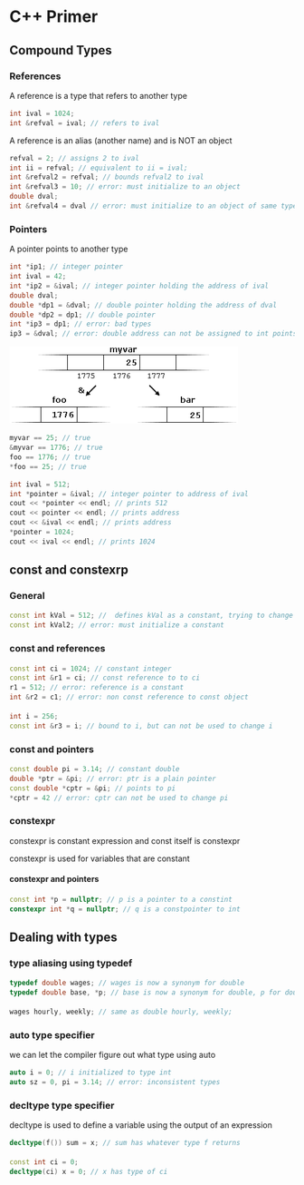 # C++ Primer

## Compound Types

### References

A reference is a type that refers to another type 

```c++
int ival = 1024;
int &refval = ival; // refers to ival
```

A reference is an alias (another name) and is NOT an object

```c++
refval = 2; // assigns 2 to ival
int ii = refval; // equivalent to ii = ival;
int &refval2 = refval; // bounds refval2 to ival
int &refval3 = 10; // error: must initialize to an object
double dval;
int &refval4 = dval // error: must initialize to an object of same type
```

### Pointers

A pointer points to another type

```c++
int *ip1; // integer pointer
int ival = 42;
int *ip2 = &ival; // integer pointer holding the address of ival
double dval;
double *dp1 = &dval; // double pointer holding the address of dval
double *dp2 = dp1; // double pointer
int *ip3 = dp1; // error: bad types
ip3 = &dval; // error: double address can not be assigned to int points
```

![](../img/references.png)

```c++
myvar == 25; // true
&myvar == 1776; // true
foo == 1776; // true
*foo == 25; // true
```

```c++
int ival = 512;
int *pointer = &ival; // integer pointer to address of ival
cout << *pointer << endl; // prints 512
cout << pointer << endl; // prints address
cout << &ival << endl; // prints address
*pointer = 1024;
cout << ival << endl; // prints 1024
```
## const and constexrp

### General

```c++
const int kVal = 512; //  defines kVal as a constant, trying to change kVal will result in an error
const int kVal2; // error: must initialize a constant
```

### const and references

```c++
const int ci = 1024; // constant integer
const int &r1 = ci; // const reference to to ci
r1 = 512; // error: reference is a constant
int &r2 = c1; // error: non const reference to const object

int i = 256;
const int &r3 = i; // bound to i, but can not be used to change i
```

### const and pointers

```c++
const double pi = 3.14; // constant double
double *ptr = &pi; // error: ptr is a plain pointer
const double *cptr = &pi; // points to pi
*cptr = 42 // error: cptr can not be used to change pi
```

### constexpr

constexpr is constant expression and const itself is constexpr

constexpr is used for variables that are constant

#### constexpr and pointers

```c++
const int *p = nullptr; // p is a pointer to a constint
constexpr int *q = nullptr; // q is a constpointer to int
```

## Dealing with types

### type aliasing using typedef

```c++
typedef double wages; // wages is now a synonym for double
typedef double base, *p; // base is now a synonym for double, p for double*

wages hourly, weekly; // same as double hourly, weekly;
```

### auto type specifier

we can let the compiler figure out what type using auto

```c++
auto i = 0; // i initialized to type int
auto sz = 0, pi = 3.14; // error: inconsistent types
```

### decltype type specifier

decltype is used to define a variable using the output of an expression

```c++
decltype(f()) sum = x; // sum has whatever type f returns

const int ci = 0;
decltype(ci) x = 0; // x has type of ci
```
